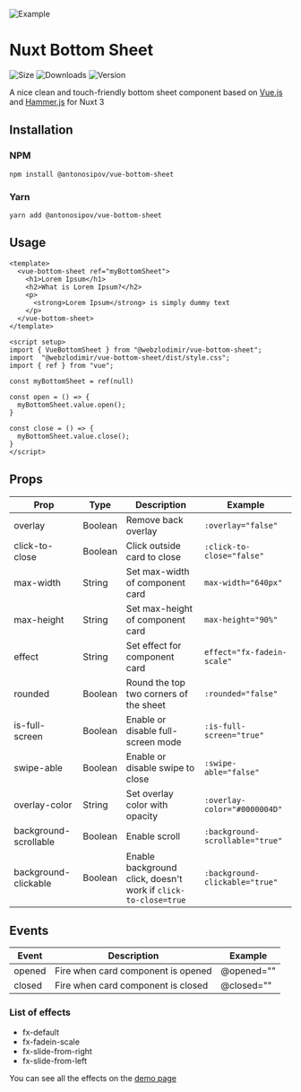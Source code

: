 ![Example](https://anyprinter.ru/logo.jpg)

# Nuxt Bottom Sheet 
![Size](https://img.shields.io/bundlephobia/minzip/@antonosipov/vue-bottom-sheet)
![Downloads](https://img.shields.io/npm/dt/@antonosipov/vue-bottom-sheet)
![Version](https://img.shields.io/npm/v/@antonosipov/vue-bottom-sheet)

A nice clean and touch-friendly bottom sheet component based on [Vue.js](https://vuejs.org/) and [Hammer.js](https://hammerjs.github.io/) for Nuxt 3

## Installation

### NPM

```
npm install @antonosipov/vue-bottom-sheet
```

### Yarn

```
yarn add @antonosipov/vue-bottom-sheet
```

## Usage

```vue
<template>
  <vue-bottom-sheet ref="myBottomSheet">
    <h1>Lorem Ipsum</h1>
    <h2>What is Lorem Ipsum?</h2>
    <p>
      <strong>Lorem Ipsum</strong> is simply dummy text
    </p>
  </vue-bottom-sheet>
</template>

<script setup>
import { VueBottomSheet } from "@webzlodimir/vue-bottom-sheet";
import  "@webzlodimir/vue-bottom-sheet/dist/style.css";
import { ref } from "vue";

const myBottomSheet = ref(null)

const open = () => {
  myBottomSheet.value.open();
}

const close = () => {
  myBottomSheet.value.close();
}
</script>
```
## Props

| Prop                  | Type       | Description                                                    | Example                         |
|-----------------------|------------|----------------------------------------------------------------|---------------------------------|
| overlay               | Boolean    | Remove back overlay                                            |  `:overlay="false"`             |
| click-to-close        | Boolean    | Click outside card to close                                    | `:click-to-close="false"`       |
| max-width             | String     | Set max-width of component card                                | `max-width="640px"`             |
| max-height            | String     | Set max-height of component card                               | `max-height="90%"`              |
| effect                | String     | Set effect for component card                                  | `effect="fx-fadein-scale"`      |
| rounded               | Boolean    | Round the top two corners of the sheet                         | `:rounded="false"`              |
| is-full-screen        | Boolean    | Enable or disable full-screen mode                             | `:is-full-screen="true"`        |
| swipe-able            | Boolean    | Enable or disable swipe to close                               | `:swipe-able="false"`           |
| overlay-color         | String     | Set overlay color with opacity                                 | `:overlay-color="#0000004D"`    |
| background-scrollable | Boolean    | Enable scroll                                                  | `:background-scrollable="true"` |
| background-clickable  | Boolean    | Enable background click, doesn't work if `click-to-close=true` | `:background-clickable="true"`  |

## Events

| Event    | Description                          | Example      |
|----------|--------------------------------------|--------------|
| opened   | Fire when card component is opened   | @opened=""   |
| closed   | Fire when card component is closed   | @closed=""   |

### List of effects

- fx-default
- fx-fadein-scale
- fx-slide-from-right
- fx-slide-from-left

You can see all the effects on the [demo page](https://vaban-ru.github.io/vue-bottom-sheet-demo/)
